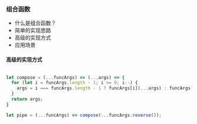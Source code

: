 ### 组合函数

- 什么是组合函数？
- 简单的实现思路
- 高级的实现方式
- 应用场景

#### 高级的实现方式

```javascript

let compose = (...funcArgs) => (...args) => {
  for (let i = funcArgs.length - 1; i >= 0; i--) {
    args = i === funcArgs.length - 1 ? funcArgs[i](...args) : funcArgs[i](args);
  }
  return args;
}

let pipe = (...funcArgs) => compose(...funcArgs.reverse());

```

